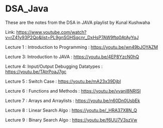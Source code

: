 # DSA_Java

These are the notes from the DSA in JAVA playlist by Kunal Kushwaha

Link:
https://www.youtube.com/watch?v=rZ41y93P2Qo&list=PL9gnSGHSqcnr_DxHsP7AW9ftq0AtAyYqJ

Lecture 1 : 
Introduction to Programming : https://youtu.be/wn49bJOYAZM

Lecture 3:
Introduction to JAVA : https://youtu.be/4EP8YzcN0hQ

Lecture 4:
Input/Output Debugging Datatypes : https://youtu.be/TAtrPoaJ7gc

Lecture 5 : 
Switch Case : https://youtu.be/mA23x39DjbI

Lecture 6 :
Functions and Methods : https://youtu.be/vvanI8NRlSI

Lecture 7 :
Arrays and Arraylists : https://youtu.be/n60Dn0UsbEk

Lecture 8 :
Linear Search Algo : https://youtu.be/_HRA37X8N_Q

Lecture 9 :
Binary Search Algo : https://youtu.be/f6UU7V3szVw

